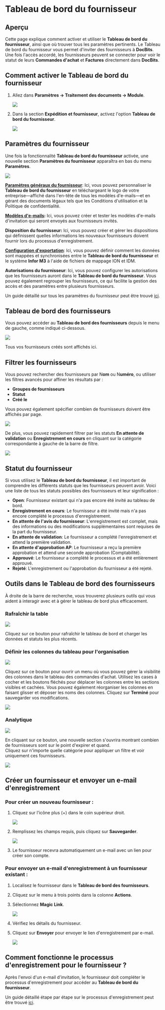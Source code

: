 # Tableau de bord du fournisseur

## Aperçu

Cette page explique comment activer et utiliser le **Tableau de bord du fournisseur**, ainsi que où trouver tous les paramètres pertinents. Le Tableau de bord du fournisseur vous permet d'inviter des fournisseurs à **DocBits**. Une fois l'accès accordé, les fournisseurs peuvent se connecter pour voir le statut de leurs **Commandes d'achat** et **Factures** directement dans **DocBits**.

## Comment activer le Tableau de bord du fournisseur

1.  Allez dans **Paramètres → Traitement des documents → Module**.

    ![](https://raw.githubusercontent.com/Fellow-Consulting-AG/docbits/refs/heads/main/readme/.gitbook/assets/settings_module.png)
2.  Dans la section **Expédition et fournisseur**, activez l'option **Tableau de bord du fournisseur**.

    ![](https://raw.githubusercontent.com/Fellow-Consulting-AG/docbits/refs/heads/main/readme/.gitbook/assets/supplier_portal_1.png)

## Paramètres du fournisseur

Une fois la fonctionnalité **Tableau de bord du fournisseur** activée, une nouvelle section **Paramètres du fournisseur** apparaîtra en bas du menu **Paramètres**.

![](https://raw.githubusercontent.com/Fellow-Consulting-AG/docbits/refs/heads/main/readme/.gitbook/assets/settings_suppplier_settings.png)

[**Paramètres généraux du fournisseur**](../../settings/supplier-setting/supplier-general-settings.md): Ici, vous pouvez personnaliser le **Tableau de bord du fournisseur** en téléchargeant le logo de votre entreprise—affiché dans l'en-tête de tous les modèles d'e-mails—et en gérant des documents légaux tels que les Conditions d'utilisation et la Politique de confidentialité.

[**Modèles d'e-mails**](../../settings/supplier-setting/editing-email-templates.md)**:** Ici, vous pouvez créer et tester les modèles d'e-mails d'invitation qui seront envoyés aux fournisseurs invités.

**Disposition du fournisseur:** Ici, vous pouvez créer et gérer les dispositions qui définissent quelles informations les nouveaux fournisseurs doivent fournir lors du processus d'enregistrement.

[**Configuration d'exportation**](../../settings/supplier-setting/export-configuration-for-supplier-portal.md): Ici, vous pouvez définir comment les données sont mappées et synchronisées entre le **Tableau de bord du fournisseur** et le système **Infor M3** à l'aide de fichiers de mappage ION et IDM.

**Autorisations du fournisseur**: Ici, vous pouvez configurer les autorisations que les fournisseurs auront dans le **Tableau de bord du fournisseur**. Vous pouvez également regrouper les fournisseurs, ce qui facilite la gestion des accès et des paramètres entre plusieurs fournisseurs.

Un guide détaillé sur tous les paramètres du fournisseur peut être trouvé [ici](../../settings/supplier-setting/).

## Tableau de bord des fournisseurs <a href="#supplier-permissions" id="supplier-permissions"></a>

Vous pouvez accéder au **Tableau de bord des fournisseurs** depuis le menu de gauche, comme indiqué ci-dessous.

![](https://raw.githubusercontent.com/Fellow-Consulting-AG/docbits/refs/heads/main/readme/.gitbook/assets/supplier_portal_2.png)

Tous vos fournisseurs créés sont affichés ici.

## Filtrer les fournisseurs

Vous pouvez rechercher des fournisseurs par N**om** ou N**uméro**, ou utiliser les filtres avancés pour affiner les résultats par :

* **Groupes de fournisseurs**
* **Statut**
* **Créé le**

Vous pouvez également spécifier combien de fournisseurs doivent être affichés par page.

![](https://raw.githubusercontent.com/Fellow-Consulting-AG/docbits/refs/heads/main/readme/.gitbook/assets/supplier_portal_9.png)

De plus, vous pouvez rapidement filtrer par les statuts **En attente de validation** ou **Enregistrement en cours** en cliquant sur la catégorie correspondante à gauche de la barre de filtre.

![](https://raw.githubusercontent.com/Fellow-Consulting-AG/docbits/refs/heads/main/readme/.gitbook/assets/10.png)

## Statut du fournisseur

Si vous utilisez le **Tableau de bord du fournisseur**, il est important de comprendre les différents statuts que les fournisseurs peuvent avoir. Voici une liste de tous les statuts possibles des fournisseurs et leur signification :

* **Open**: Fournisseur existant qui n'a pas encore été invité au tableau de bord.
* **Enregistrement en cours**: Le fournisseur a été invité mais n'a pas encore complété le processus d'enregistrement.
* **En attente de l'avis du fournisseur**: L'enregistrement est complet, mais des informations ou des modifications supplémentaires sont requises de la part du fournisseur.
* **En attente de validation**: Le fournisseur a complété l'enregistrement et attend la première validation.
* **En attente d'approbation AP**: Le fournisseur a reçu la première approbation et attend une seconde approbation (Comptabilité).
* **Approuvé**: Le fournisseur a complété le processus et a été entièrement approuvé.
* **Rejeté**: L'enregistrement ou l'approbation du fournisseur a été rejeté.

## Outils dans le Tableau de bord des fournisseurs

À droite de la barre de recherche, vous trouverez plusieurs outils qui vous aident à interagir avec et à gérer le tableau de bord plus efficacement.

### Rafraîchir la table <a href="#refresh-table" id="refresh-table"></a>

![](https://raw.githubusercontent.com/Fellow-Consulting-AG/docbits/refs/heads/main/readme/.gitbook/assets/supplier_portal_3.png)

Cliquez sur ce bouton pour rafraîchir le tableau de bord et charger les données et statuts les plus récents.

### Définir les colonnes du tableau pour l'organisation <a href="#set-table-columns-for-organization" id="set-table-columns-for-organization"></a>

![](https://raw.githubusercontent.com/Fellow-Consulting-AG/docbits/refs/heads/main/readme/.gitbook/assets/supplier_portal_4.png)

Cliquez sur ce bouton pour ouvrir un menu où vous pouvez gérer la visibilité des colonnes dans le tableau des commandes d'achat. Utilisez les cases à cocher et les boutons fléchés pour déplacer les colonnes entre les sections visibles et cachées. Vous pouvez également réorganiser les colonnes en faisant glisser et déposer les noms des colonnes. Cliquez sur **Terminé** pour sauvegarder vos modifications.

![](https://raw.githubusercontent.com/Fellow-Consulting-AG/docbits/refs/heads/main/readme/.gitbook/assets/supplier_portal_7.png)

### Analytique <a href="#analytics" id="analytics"></a>

![](https://raw.githubusercontent.com/Fellow-Consulting-AG/docbits/refs/heads/main/readme/.gitbook/assets/supplier_portal_5.png)

En cliquant sur ce bouton, une nouvelle section s'ouvrira montrant combien de fournisseurs sont sur le point d'expirer et quand.\
Cliquez sur n'importe quelle catégorie pour appliquer un filtre et voir uniquement ces fournisseurs.

![](https://raw.githubusercontent.com/Fellow-Consulting-AG/docbits/refs/heads/main/readme/.gitbook/assets/supplier_portal_8.png)

## Créer un fournisseur et envoyer un e-mail d'enregistrement

### **Pour créer un nouveau fournisseur :**

1.  Cliquez sur l'icône plus (+) dans le coin supérieur droit.

    ![](https://raw.githubusercontent.com/Fellow-Consulting-AG/docbits/refs/heads/main/readme/.gitbook/assets/supplier_portal_6.png)
2.  Remplissez les champs requis, puis cliquez sur **Sauvegarder**.

    ![](https://raw.githubusercontent.com/Fellow-Consulting-AG/docbits/refs/heads/main/readme/.gitbook/assets/supplier_portal_11.png)
3. Le fournisseur recevra automatiquement un e-mail avec un lien pour créer son compte.

### **Pour envoyer un e-mail d'enregistrement à un fournisseur existant :**

1. Localisez le fournisseur dans le **Tableau de bord des fournisseurs**.
2. Cliquez sur le menu à trois points dans la colonne **Actions**.
3.  Sélectionnez **Magic Link**.

    ![](https://raw.githubusercontent.com/Fellow-Consulting-AG/docbits/refs/heads/main/readme/.gitbook/assets/supplier_portal_12.png)
4. Vérifiez les détails du fournisseur.
5.  Cliquez sur **Envoyer** pour envoyer le lien d'enregistrement par e-mail.

    ![](https://raw.githubusercontent.com/Fellow-Consulting-AG/docbits/refs/heads/main/readme/.gitbook/assets/supplier_portal_13.png)

## Comment fonctionne le processus d'enregistrement pour le fournisseur ?

Après l'envoi d'un e-mail d'invitation, le fournisseur doit compléter le processus d'enregistrement pour accéder au **Tableau de bord du fournisseur**.

Un guide détaillé étape par étape sur le processus d'enregistrement peut être trouvé [ici](supplier-registration.md).
